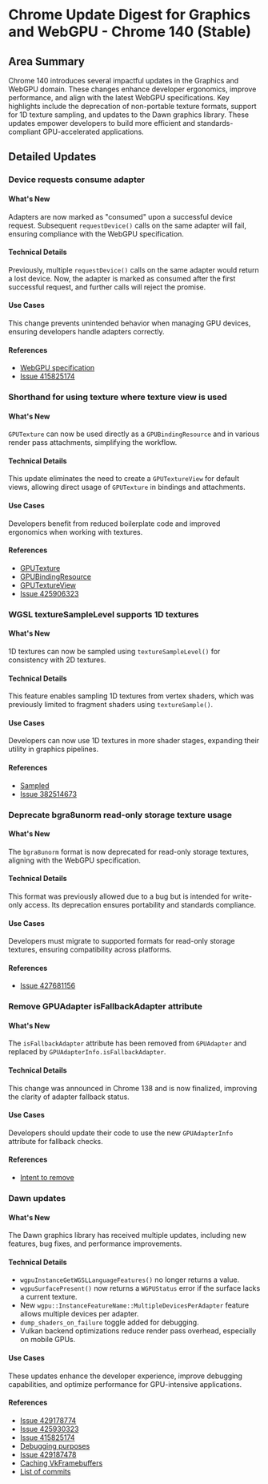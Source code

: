 # Chrome Update Digest for Graphics and WebGPU - Chrome 140 (Stable)

## Area Summary

Chrome 140 introduces several impactful updates in the Graphics and WebGPU domain. These changes enhance developer ergonomics, improve performance, and align with the latest WebGPU specifications. Key highlights include the deprecation of non-portable texture formats, support for 1D texture sampling, and updates to the Dawn graphics library. These updates empower developers to build more efficient and standards-compliant GPU-accelerated applications.

## Detailed Updates

### Device requests consume adapter

#### What's New

Adapters are now marked as "consumed" upon a successful device request. Subsequent `requestDevice()` calls on the same adapter will fail, ensuring compliance with the WebGPU specification.

#### Technical Details

Previously, multiple `requestDevice()` calls on the same adapter would return a lost device. Now, the adapter is marked as consumed after the first successful request, and further calls will reject the promise.

#### Use Cases

This change prevents unintended behavior when managing GPU devices, ensuring developers handle adapters correctly.

#### References

- [WebGPU specification](https://gpuweb.github.io/gpuweb/#ref-for-dom-adapter-state-consumed%E2%91%A1)
- [Issue 415825174](https://issues.chromium.org/issues/415825174)

### Shorthand for using texture where texture view is used

#### What's New

`GPUTexture` can now be used directly as a `GPUBindingResource` and in various render pass attachments, simplifying the workflow.

#### Technical Details

This update eliminates the need to create a `GPUTextureView` for default views, allowing direct usage of `GPUTexture` in bindings and attachments.

#### Use Cases

Developers benefit from reduced boilerplate code and improved ergonomics when working with textures.

#### References

- [GPUTexture](https://gpuweb.github.io/gpuweb/#gputexture)
- [GPUBindingResource](https://gpuweb.github.io/gpuweb/#typedefdef-gpubindingresource)
- [GPUTextureView](https://gpuweb.github.io/gpuweb/#dictdef-gpubufferbinding)
- [Issue 425906323](https://issues.chromium.org/issues/425906323)

### WGSL textureSampleLevel supports 1D textures

#### What's New

1D textures can now be sampled using `textureSampleLevel()` for consistency with 2D textures.

#### Technical Details

This feature enables sampling 1D textures from vertex shaders, which was previously limited to fragment shaders using `textureSample()`.

#### Use Cases

Developers can now use 1D textures in more shader stages, expanding their utility in graphics pipelines.

#### References

- [Sampled](https://gpuweb.github.io/gpuweb/wgsl/#texturesamplelevel)
- [Issue 382514673](https://issues.chromium.org/issues/382514673)

### Deprecate bgra8unorm read-only storage texture usage

#### What's New

The `bgra8unorm` format is now deprecated for read-only storage textures, aligning with the WebGPU specification.

#### Technical Details

This format was previously allowed due to a bug but is intended for write-only access. Its deprecation ensures portability and standards compliance.

#### Use Cases

Developers must migrate to supported formats for read-only storage textures, ensuring compatibility across platforms.

#### References

- [Issue 427681156](https://issues.chromium.org/issues/427681156)

### Remove GPUAdapter isFallbackAdapter attribute

#### What's New

The `isFallbackAdapter` attribute has been removed from `GPUAdapter` and replaced by `GPUAdapterInfo.isFallbackAdapter`.

#### Technical Details

This change was announced in Chrome 138 and is now finalized, improving the clarity of adapter fallback status.

#### Use Cases

Developers should update their code to use the new `GPUAdapterInfo` attribute for fallback checks.

#### References

- [Intent to remove](https://groups.google.com/a/chromium.org/g/blink-dev/c/Wzr22XXV3s8)

### Dawn updates

#### What's New

The Dawn graphics library has received multiple updates, including new features, bug fixes, and performance improvements.

#### Technical Details

- `wgpuInstanceGetWGSLLanguageFeatures()` no longer returns a value.
- `wgpuSurfacePresent()` now returns a `WGPUStatus` error if the surface lacks a current texture.
- New `wgpu::InstanceFeatureName::MultipleDevicesPerAdapter` feature allows multiple devices per adapter.
- `dump_shaders_on_failure` toggle added for debugging.
- Vulkan backend optimizations reduce render pass overhead, especially on mobile GPUs.

#### Use Cases

These updates enhance the developer experience, improve debugging capabilities, and optimize performance for GPU-intensive applications.

#### References

- [Issue 429178774](https://issues.chromium.org/issues/429178774)
- [Issue 425930323](https://issues.chromium.org/issues/425930323)
- [Issue 415825174](https://issues.chromium.org/issues/415825174)
- [Debugging purposes](https://dawn.googlesource.com/dawn/+/refs/heads/main/docs/dawn/debugging.md)
- [Issue 429187478](http://issues.chromium.org/issues/429187478)
- [Caching VkFramebuffers](https://dawn.googlesource.com/dawn/+/ddf2e1f61d20171ecd10ae3be70acb750a56686d)
- [List of commits](https://dawn.googlesource.com/dawn/+log/chromium/7258..chromium/7339?n=1000)